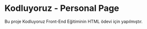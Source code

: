 # Kodluyoruz - Personal Page
Bu proje Kodluyoruz Front-End Eğitiminin HTML ödevi için yapılmıştır. 
